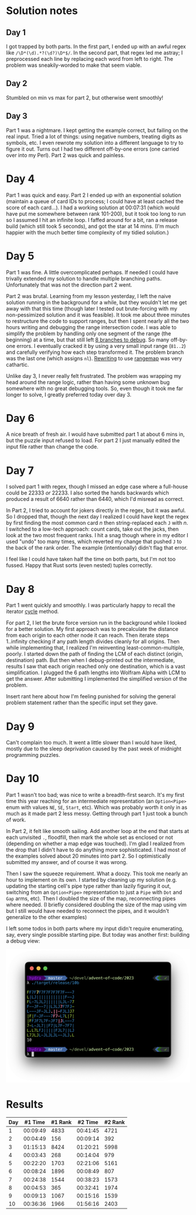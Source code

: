 # Solution notes

## Day 1

I got trapped by both parts. In the first part, I ended up with an awful regex like `/\D*(\d).*?(\d?)\D*$/`. In the second part, that regex led me astray; I preprocessed each line by replacing each word from left to right. The problem was sneakily-worded to make that seem viable.

## Day 2

Stumbled on min vs max for part 2, but otherwise went smoothly!

## Day 3

Part 1 was a nightmare. I kept getting the example correct, but failing on the real input. Tried a lot of things: using negative numbers, treating digits as symbols, etc. I even rewrote my solution into a different language to try to figure it out. Turns out I had two different off-by-one errors (one carried over into my Perl). Part 2 was quick and painless.

# Day 4

Part 1 was quick and easy. Part 2 I ended up with an exponential solution (maintain a queue of card IDs to process; I could have at least cached the score of each card…). I had a working solution at 00:07:31 (which would have put me somewhere between rank 101-200), but it took too long to run so I assumed I hit an infinite loop. I faffed around for a bit, ran a release build (which still took 5 seconds), and got the star at 14 mins. (I'm much happier with the much better time complexity of my tidied solution.)

# Day 5

Part 1 was fine. A little overcomplicated perhaps. If needed I could have trivally extended my solution to handle multiple branching paths. Unfortunately that was not the direction part 2 went.

Part 2 was brutal. Learning from my lesson yesterday, I left the naive solution running in the background for a while, but they wouldn't let me get away with that this time (though later I tested out brute-forcing with my non-pessimized solution and it was feasible). It took me about three minutes to restructure the code to support ranges, but then I spent nearly all the two hours writing and debugging the range intersection code. I was able to simplify the problem by handling only one segment of the range (the beginning) at a time, but that still left [8 branches to debug](https://github.com/sartak/advent-of-code/blob/a4b897d15158602ed9c8045f603752b4d44d4eb7/2023/src/bin/05b.rs#L74-L111). So many off-by-one errors. I eventually cracked it by using a very small input range (`81..2`) and carefully verifying how each step transformed it. The problem branch was the last one (which assigns `nl`). [Rewriting](https://github.com/sartak/advent-of-code/commit/21094225bd678fcffe0c29d62e00b56402939d20) to use [rangemap](https://docs.rs/rangemap/1.4.0/rangemap/map/struct.RangeMap.html) was very cathartic.

Unlike day 3, I never really felt frustrated. The problem was wrapping my head around the range logic, rather than having some unknown bug somewhere with no great debugging tools. So, even though it took me far longer to solve, I greatly preferred today over day 3.

# Day 6

A nice breath of fresh air. I would have submitted part 1 at about 6 mins in,
but the puzzle input refused to load. For part 2 I just manually edited the input file rather than change the code.

# Day 7

I solved part 1 with regex, though I missed an edge case where a full-house
could be 22333 _or_ 22233. I also sorted the hands backwards which produced a
result of 6640 rather than 6440, which I'd misread as correct.

In Part 2, I tried to account for jokers directly in the regex, but it was awful. So I dropped that, though the next day I realized I could have kept the regex by first finding the most common card _n_ then string-replaced each `J` with _n_. I switched to a low-tech approach: count cards, take out the jacks, then look at the two most frequent ranks. I hit a snag though where in my editor I used "undo" too many times, which reverted my change that pushed `J` to the back of the rank order. The example (intentionally) didn't flag that error.

I feel like I could have taken half the time on both parts, but I'm not too fussed. Happy that Rust sorts (even nested) tuples correctly.

# Day 8

Part 1 went quickly and smoothly. I was particularly happy to recall the iterator [cycle](https://doc.rust-lang.org/std/iter/trait.Iterator.html#method.cycle) method.

For part 2, I let the brute force version run in the background while I looked for a better solution. My first approach was to precalculate the distance from each origin to each other node it can reach. Then iterate steps 1..infinity checking if any path length divides cleanly for all origins. Then while implementing that, I realized I'm reinventing least-common-multiple, poorly. I started down the path of finding the LCM of each distinct (origin, destination) path. But then when I debug-printed out the intermediate, results I saw that each origin reached only one destination, which is a vast simplification. I plugged the 6 path lengths into Wolfram Alpha with LCM to get the answer. After submitting I implemented the simplified version of the problem.

Insert rant here about how I'm feeling punished for solving the general problem statement rather than the specific input set they gave.

# Day 9

Can't complain too much. It went a little slower than I would have liked, mostly due to the sleep deprivation caused by the past week of midnight programming puzzles.

# Day 10

Part 1 wasn't too bad; was nice to write a breadth-first search. It's my first time this year reaching for an intermediate representation (an `Option<Pipe>` enum with values `NE`, `SE`, `Start`, etc). Which was probably worth it only in as much as it made part 2 less messy. Getting through part 1 just took a bunch of work.

In Part 2, it felt like smooth sailing. Add another loop at the end that starts at each unvisited `.`, floodfill, then mark the whole set as enclosed or not (depending on whether a map edge was touched). I'm glad I realized from the drop that I didn't have to do anything more sophisticated. I had most of the examples solved about 20 minutes into part 2. So I optimistically submitted my answer, and of course it was wrong.

Then I saw the squeeze requirement. What a doozy. This took me nearly an hour to implement on its own. I started by cleaning up my solution (e.g. updating the starting cell's pipe type rather than lazily figuring it out, switching from an `Option<Pipe>` representation to just a `Pipe` with `Dot` and `Gap` arms, etc). Then I doubled the size of the map, reconnecting pipes where needed. (I briefly considered doubling the size of the map using vim but I still would have needed to reconnect the pipes, and it wouldn't generalize to the other examples)

I left some todos in both parts where my input didn't require enumerating, say, every single possible starting pipe. But today was another first: building a debug view:

![Debug view](misc/10.png)

# Results

| Day | #1 Time  | #1 Rank | #2 Time  | #2 Rank |
| --- | -------- | ------- | -------- | ------- |
| 1   | 00:09:49 | 4833    | 00:41:45 | 4721    |
| 2   | 00:04:49 | 156     | 00:09:14 | 392     |
| 3   | 01:15:13 | 8424    | 01:20:21 | 5998    |
| 4   | 00:03:43 | 268     | 00:14:04 | 979     |
| 5   | 00:22:20 | 1703    | 02:21:06 | 5161    |
| 6   | 00:08:24 | 1896    | 00:08:49 | 807     |
| 7   | 00:24:38 | 1544    | 00:38:23 | 1573    |
| 8   | 00:04:53 | 365     | 00:32:41 | 1974    |
| 9   | 00:09:13 | 1067    | 00:15:16 | 1539    |
| 10  | 00:36:36 | 1966    | 01:56:16 | 2403    |
